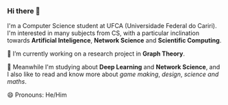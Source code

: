 ### Hi there 👋

I'm a Computer Science student at UFCA (Universidade Federal do Cariri). I'm interested in many subjects from CS, with a particular inclination towards **Artificial Inteligence**, **Network Science** and **Scientific Computing**.

🔭 I’m currently working on a research project in **Graph Theory**.

🌱 Meanwhile I'm studying about **Deep Learning** and **Network Science**, and I also like to read and know more about *game making*, *design*, *science and maths*.

😄 Pronouns: He/Him

<!--
**csamuelsm/csamuelsm** is a ✨ _special_ ✨ repository because its `README.md` (this file) appears on your GitHub profile.

Here are some ideas to get you started:

- 🔭 I’m currently working on ...
- 🌱 I’m currently learning ...
- 👯 I’m looking to collaborate on ...
- 🤔 I’m looking for help with ...
- 💬 Ask me about ...
- 📫 How to reach me: ...
- 😄 Pronouns: ...
- ⚡ Fun fact: ...
-->

